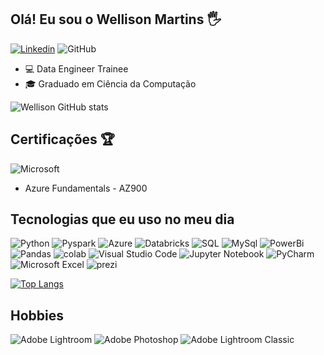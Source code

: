 ## Olá! Eu sou o Wellison Martins 🖐️

[![Linkedin](https://img.shields.io/badge/LinkedIn-0077B5?style=for-the-badge&logo=linkedin&logoColor=white)](https://www.linkedin.com/in/wellison-martins/)
![GitHub](https://img.shields.io/badge/GitHub-100000?style=for-the-badge&logo=github&logoColor=white)

- 💻 Data Engineer Trainee  
- 🎓 Graduado em Ciência da Computação



![Wellison GitHub stats](https://github-readme-stats.vercel.app/api?username=wellisonmartins&show_icons=true&theme=dracula)

## Certificações  🏆 
![Microsoft](https://img.shields.io/badge/Microsoft-0078D4?style=for-the-badge&logo=microsoft&logoColor=white) 

- Azure Fundamentals - AZ900 

## Tecnologias que eu uso no meu dia 

![Python](https://img.shields.io/badge/python-3670A0?style=for-the-badge&logo=python&logoColor=ffdd54)
![Pyspark](https://img.shields.io/badge/Apache_Spark-FFFFFF?style=for-the-badge&logo=apachespark&logoColor=#E35A16)
![Azure](https://img.shields.io/badge/Microsoft_Azure-0089D6?style=for-the-badge&logo=microsoft-azure&logoColor=white)
![Databricks](	https://img.shields.io/badge/Databricks-FF3621?style=for-the-badge&logo=Databricks&logoColor=white)
![SQL](https://img.shields.io/badge/Microsoft_SQL_Server-CC2927?style=for-the-badge&logo=microsoft-sql-server&logoColor=white)
![MySql](https://img.shields.io/badge/MySQL-005C84?style=for-the-badge&logo=mysql&logoColor=white)
![PowerBi](https://img.shields.io/badge/PowerBI-F2C811?style=for-the-badge&logo=Power%20BI&logoColor=white)
![Pandas](https://img.shields.io/badge/pandas-%23150458.svg?style=for-the-badge&logo=pandas&logoColor=white)
![colab](https://img.shields.io/badge/Colab-F9AB00?style=for-the-badge&logo=googlecolab&color=525252)
![Visual Studio Code](https://img.shields.io/badge/Visual%20Studio%20Code-0078d7.svg?style=for-the-badge&logo=visual-studio-code&logoColor=white)
![Jupyter Notebook](https://img.shields.io/badge/jupyter-%23FA0F00.svg?style=for-the-badge&logo=jupyter&logoColor=white)
![PyCharm](https://img.shields.io/badge/pycharm-143?style=for-the-badge&logo=pycharm&logoColor=black&color=black&labelColor=green)
![Microsoft Excel](https://img.shields.io/badge/Microsoft_Excel-217346?style=for-the-badge&logo=microsoft-excel&logoColor=white)
![prezi](https://img.shields.io/badge/Prezi-3181FF?style=for-the-badge&logo=prezi&logoColor=white)





[![Top Langs](https://github-readme-stats.vercel.app/api/top-langs/?username=WellisonMartins&layout=compact)](https://github.com/anuraghazra/github-readme-stats)




## Hobbies
![Adobe Lightroom](https://img.shields.io/badge/Adobe%20Lightroom-31A8FF.svg?style=for-the-badge&logo=Adobe%20Lightroom&logoColor=white)
![Adobe Photoshop](https://img.shields.io/badge/adobe%20photoshop-%2331A8FF.svg?style=for-the-badge&logo=adobe%20photoshop&logoColor=white)
![Adobe Lightroom Classic](https://img.shields.io/badge/Adobe%20Lightroom%20Classic-31A8FF.svg?style=for-the-badge&logo=Adobe%20Lightroom%20Classic&logoColor=white)

